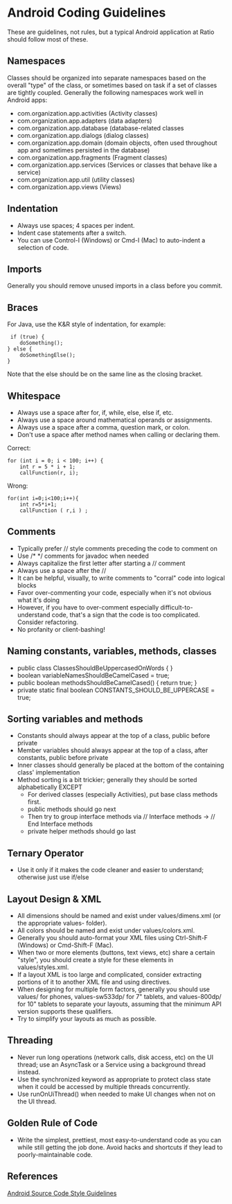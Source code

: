 Android Coding Guidelines
===
These are guidelines, not rules, but a typical Android application at Ratio should follow most of these.

Namespaces
---
Classes should be organized into separate namespaces based on the overall "type" of the class, or sometimes based on task if a set of classes are tightly coupled. Generally the following namespaces work well in Android apps:

 * com.organization.app.activities (Activity classes)
 * com.organization.app.adapters (data adapters)
 * com.organization.app.database (database-related classes
 * com.organization.app.dialogs (dialog classes)
 * com.organization.app.domain (domain objects, often used throughout app and sometimes persisted in the database)
 * com.organization.app.fragments (Fragment classes)
 * com.organization.app.services (Services or classes that behave like a service)
 * com.organization.app.util (utility classes)
 * com.organization.app.views (Views)
 
Indentation
---
 * Always use spaces; 4 spaces per indent.
 * Indent case statements after a switch.
 * You can use Control-I (Windows) or Cmd-I (Mac) to auto-indent a selection of code.

Imports
---
Generally you should remove unused imports in a class before you commit.

Braces
---
For Java, use the K&R style of indentation, for example:

     if (true) {  
        doSomething();  
    } else {  
        doSomethingElse();  
    }
Note that the else should be on the same line as the closing bracket.
 
Whitespace
---
 * Always use a space after for, if, while, else, else if, etc.
 * Always use a space around mathematical operands or assignments.
 * Always use a space after a comma, question mark, or colon.
 * Don't use a space after method names when calling or declaring them.

Correct:

    for (int i = 0; i < 100; i++) { 
        int r = 5 * i + 1;
        callFunction(r, i);

Wrong:

    for(int i=0;i<100;i++){
        int r=5*i+1;
        callFunction ( r,i ) ;
 
Comments
---
 * Typically prefer // style comments preceding the code to comment on
 * Use /\* \*/ comments for javadoc when needed
 * Always capitalize the first letter after starting a // comment
 * Always use a space after the //
 * It can be helpful, visually, to write comments to "corral" code into logical blocks
 * Favor over-commenting your code, especially when it's not obvious what it's doing
 * However, if you have to over-comment especially difficult-to-understand code, that's a sign that the code is too complicated. Consider refactoring.
 * No profanity or client-bashing!
 
Naming constants, variables, methods, classes
---
 * public class ClassesShouldBeUppercasedOnWords { }
 * boolean variableNamesShouldBeCamelCased = true;
 * public boolean methodsShouldBeCamelCased() { return true; }
 * private static final boolean CONSTANTS_SHOULD_BE_UPPERCASE = true;
 
Sorting variables and methods
---
 * Constants should always appear at the top of a class, public before private
 * Member variables should always appear at the top of a class, after constants, public before private
 * Inner classes should generally be placed at the bottom of the containing class' implementation
 * Method sorting is a bit trickier; generally they should be sorted alphabetically EXCEPT
   * For derived classes (especially Activities), put base class methods first.
   * public methods should go next
   * Then try to group interface methods via // Interface methods -> // End Interface methods
   * private helper methods should go last
   
Ternary Operator
---
 * Use it only if it makes the code cleaner and easier to understand; otherwise just use if/else
 
Layout Design & XML
---
 * All dimensions should be named and exist under values/dimens.xml (or the appropriate values- folder).
 * All colors should be named and exist under values/colors.xml.
 * Generally you should auto-format your XML files using Ctrl-Shift-F (Windows) or Cmd-Shift-F (Mac).
 * When two or more elements (buttons, text views, etc) share a certain "style", you should create a style for these elements in values/styles.xml.
 * If a layout XML is too large and complicated, consider extracting portions of it to another XML file and using <include> directives.
 * When designing for multiple form factors, generally you should use values/ for phones, values-sw533dp/ for 7" tablets, and values-800dp/ for 10" tablets to separate your layouts, assuming that the minimum API version supports these qualifiers.
 * Try to simplify your layouts as much as possible.
 
Threading
---
 * Never run long operations (network calls, disk access, etc) on the UI thread; use an AsyncTask or a Service using a background thread instead.
 * Use the synchronized keyword as appropriate to protect class state when it could be accessed by multiple threads concurrently.
 * Use runOnUiThread() when needed to make UI changes when not on the UI thread.
 
Golden Rule of Code
---
 * Write the simplest, prettiest, most easy-to-understand code as you can while still getting the job done. Avoid hacks and shortcuts if they lead to poorly-maintainable code.

References
---
[Android Source Code Style Guidelines](http://source.android.com/source/code-style.html)
